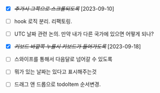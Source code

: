 - [x] ~~_추가시 그쪽으로 스크롤되도록_~~ [2023-09-10]

* [ ] hook 로직 분리. 리팩토링.

* [ ] UTC 날짜 관련 논의. 만약 내가 다른 국가에 있으면 어떻게 되나?

* [x] ~~_키보드 바깥쪽 누를시 키보드가 들어가도록_~~ [2023-09-18]

* [ ] 스와이프를 통해서 다음달로 넘어갈 수 있도록

* [ ] 뭐가 있는 날짜는 있다고 표시해주는것

* [ ] 드래그 앤 드롭으로 todoItem 순서변경.
